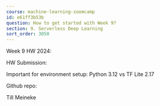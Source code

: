 ```yaml
---
course: machine-learning-zoomcamp
id: e61ff3b53b
question: How to get started with Week 9?
section: 9. Serverless Deep Learning
sort_order: 3050
---
```


Week 9 HW 2024:

HW Submission:

Important for environment setup:  Python 3.12 vs TF Lite 2.17

Github repo:

Till Meineke


